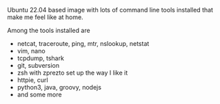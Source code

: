 Ubuntu 22.04 based image with lots of command line tools installed that make me feel like at home.

Among the tools installed are
* netcat, traceroute, ping, mtr, nslookup, netstat
* vim, nano
* tcpdump, tshark
* git, subversion
* zsh with zprezto set up the way I like it
* httpie, curl
* python3, java, groovy, nodejs
* and some more

